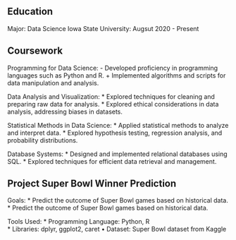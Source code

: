 ## Education 
Major: Data Science 
Iowa State University: Augsut 2020 - Present 

## Coursework 
  Programming for Data Science: 
    - Developed proficiency in programming languages such as Python and R. 
    + Implemented algorithms and scripts for data manipulation and analysis. 
    
  Data Analysis and Visualization: 
    * Explored techniques for cleaning and preparing raw data for analysis. 
    * Explored ethical considerations in data analysis, addressing biases in datasets.  
  
  Statistical Methods in Data  Science: 
    * Applied statistical methods to analyze and interpret data. 
    * Explored hypothesis testing, regression analysis, and probability distributions. 
  
  Database Systems: 
    * Designed and implemented relational databases using SQL. 
    * Explored techniques for efficient data retrieval and management. 
    
## Project Super Bowl Winner Prediction 
  Goals: 
    * Predict the outcome of Super Bowl games based on historical data. 
    * Predict the outcome of Super Bowl games based on historical data. 
  
  Tools Used: 
    * Programming Language: Python, R  
    * Libraries: dplyr, ggplot2, caret • Dataset: Super Bowl dataset from Kaggle
